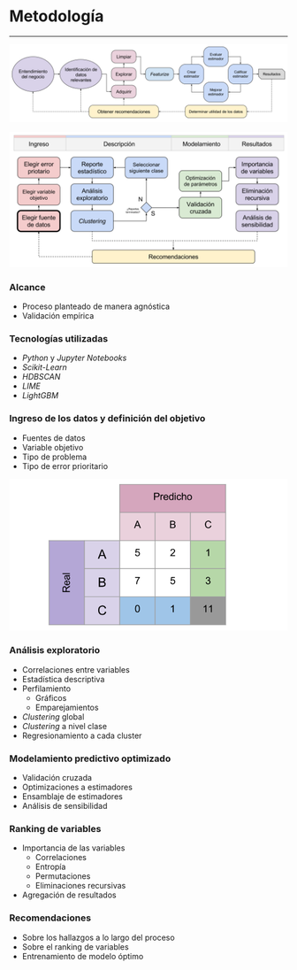 # Metodología
***



![](img/macro2.svg)



![](img/macro.svg)



### Alcance
- Proceso planteado de manera agnóstica
- Validación empírica



### Tecnologías utilizadas
- *Python* y *Jupyter Notebooks*
- *Scikit-Learn*
- *HDBSCAN*
- *LIME*
- *LightGBM*



### Ingreso de los datos y definición del objetivo
- Fuentes de datos
- Variable objetivo
- Tipo de problema
- Tipo de error prioritario



![](img/errors.svg)



### Análisis exploratorio
- Correlaciones entre variables
- Estadística descriptiva
- Perfilamiento
  - Gráficos
  - Emparejamientos
- *Clustering* global
- *Clustering* a nivel clase
- Regresionamiento a cada cluster



### Modelamiento predictivo optimizado
- Validación cruzada
- Optimizaciones a estimadores
- Ensamblaje de estimadores
- Análisis de sensibilidad



### Ranking de variables
- Importancia de las variables
  - Correlaciones
  - Entropía
  - Permutaciones
  - Eliminaciones recursivas
- Agregación de resultados



### Recomendaciones
- Sobre los hallazgos a lo largo del proceso
- Sobre el ranking de variables
- Entrenamiento de modelo óptimo
